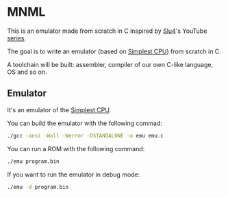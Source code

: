 # MNML

This is an emulator made from scratch in C inspired by [Slu4](https://github.com/slu4coder)'s YouTube [series](https://youtube.com/playlist?list=PLYlQj5cfIcBU5SqFe6Uz4Q31_6VZyZ8h5).

The goal is to write an emulator (based on [Simplest CPU](https://github.com/slu4coder/Minimal-UART-CPU-System)) from scratch in C.

A toolchain will be built: assembler, compiler of our own C-like language, OS and so on.

## Emulator

It's an emulator of the [Simplest CPU](https://github.com/slu4coder/Minimal-UART-CPU-System).

You can build the emulator with the following commad:

```bash
./gcc -ansi -Wall -Werror -DSTANDALONE -o emu emu.c
```

You can run a ROM with the following command:

```bash
./emu program.bin
```

If you want to run the emulator in debug mode:

```bash
./emu -d program.bin
```

